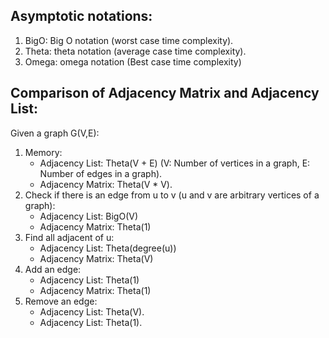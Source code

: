 ## Asymptotic notations:  
1. BigO: Big O notation (worst case time complexity).  
2. Theta: theta notation (average case time complexity).   
3. Omega: omega notation (Best case time complexity)  
  
## Comparison of Adjacency Matrix and Adjacency List:  
  
Given a graph G(V,E):  
1. Memory:  
   - Adjacency List: Theta(V + E) (V: Number of vertices in a graph, E: Number of edges in a graph).  
   - Adjacency Matrix: Theta(V * V).  
2. Check if there is an edge from u to v (u and v are arbitrary vertices of a graph):  
   - Adjacency List: BigO(V)  
   - Adjacency Matrix: Theta(1)  
3. Find all adjacent of u:  
   - Adjacency List: Theta(degree(u))  
   - Adjacency Matrix: Theta(V)  
4. Add an edge:  
   - Adjacency List: Theta(1)  
   - Adjacency Matrix: Theta(1)  
5. Remove an edge:
   - Adjacency List: Theta(V).  
   - Adjacency List: Theta(1).  

